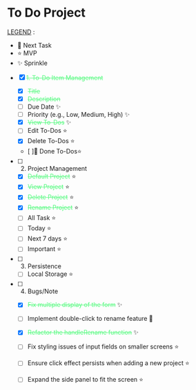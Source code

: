 # To Do Project

<u>LEGEND</u> :

- 🔵 Next Task
- ⭐ MVP
- ✨ Sprinkle

- [x] <span style="color:#50fa7b;"><s>1. To-Do Item Management</s></span>

  - [x] <span style="color:#50fa7b;"><s>Title</s></span>
  - [x] <span style="color:#50fa7b;"><s>Description</s></span>
  - [ ] Due Date ✨
  - [ ] Priority (e.g., Low, Medium, High) ✨
  - [x] <span style="color:#50fa7b;"><s>View To-Dos</s></span> ✨
  - [ ] Edit To-Dos ⭐
  - [x] Delete To-Dos ⭐
  - [ ]🔵 Done To-Dos⭐

- [ ] 2. Project Management

  - [x] <span style="color:#50fa7b;"><s>Default Project</s></span> ⭐
  - [x] <span style="color:#50fa7b;"><s>View Project</s></span> ⭐
  - [x] <span style="color:#50fa7b;"><s>Delete Project</s></span> ⭐
  - [x] <span style="color:#50fa7b;"><s>Rename Project</s></span> ⭐
  - [ ] All Task ⭐
  - [ ] Today ⭐
  - [ ] Next 7 days ⭐
  - [ ] Important ⭐

- [ ] 3. Persistence

  - [ ] Local Storage ⭐

- [ ] 4. Bugs/Note

  - [x] <span style="color:#50fa7b;"><s>Fix multiple display of the form</s></span> ✨
  - [ ] Implement double-click to rename feature 🔵
  - [x] <span style="color:#50fa7b;"><s>Refactor the handleRename function</s></span> ✨
  - [ ] Fix styling issues of input fields on smaller screens ⭐
  - [ ] Ensure click effect persists when adding a new project ⭐
  - [ ] Expand the side panel to fit the screen ⭐



